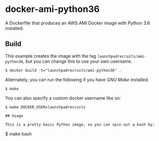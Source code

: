 # docker-ami-python36

A Dockerfile that produces an AWS AMI Docker image with Python 3.6 installed.

## Build


This example creates the image with the tag `launchpadrecruits/ami-python36`, but you can change this to use your own username.


```
$ docker build -t="launchpadrecruits/ami-python36" .
```

Alternately, you can run the following if you have *GNU Make* installed.

```
$ make
```

You can also specify a custom docker username like so:

```
$ make DOCKER_USER=launchpadrecruits

## Usage

This is a pretty basic Python image, so you can spin out a bash by:

```
$ make bash
```


